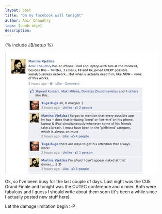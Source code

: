 ```yaml
---
layout: post
title: "On my facebook wall tonight"
author: Amir Chaudhry
tags: [cambridge]
description:
---
```

{% include JB/setup %}

![On my FB Wall tonight](/images/on-my-fb-wall.jpg)

Ok, so I've been busy for the last couple of days. Last night was the
CUE Grand Finale and tonight was the CUTEC conference and dinner. Both
were fabulous and I guess I should write about them soon (It's been a
while since I actually posted new stuff here).

Let the damage limitation begin :-P
